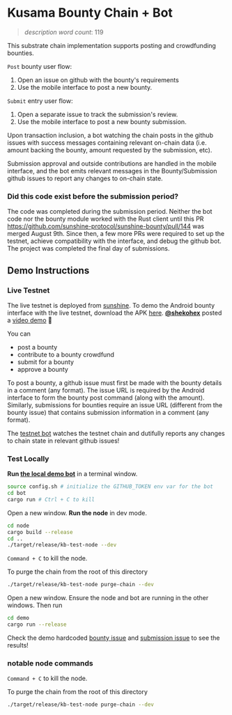 # Kusama Bounty Chain + Bot
> *description word count*: 119

This substrate chain implementation supports posting and crowdfunding bounties. 

`Post` bounty user flow:
1. Open an issue on github with the bounty's requirements
2. Use the mobile interface to post a new bounty. 

`Submit` entry user flow:
1. Open a separate issue to track the submission's review.
2. Use the mobile interface to post a new bounty submission. 

Upon transaction inclusion, a bot watching the chain posts in the github issues with success messages containing relevant on-chain data (i.e. amount backing the bounty, amount requested by the submission, etc). 

Submission approval and outside contributions are handled in the mobile interface, and the bot emits relevant messages in the Bounty/Submission github issues to report any changes to on-chain state.

### Did this code exist before the submission period?

The code was completed during the submission period. Neither the bot code nor the bounty module worked with the Rust client until this PR https://github.com/sunshine-protocol/sunshine-bounty/pull/144 was merged August 9th. Since then, a few more PRs were required to set up the testnet, achieve compatibility with the interface, and debug the github bot. The project was completed the final day of submissions.

## Demo Instructions

### Live Testnet

The live testnet is deployed from [sunshine](https://github.com/sunshine-protocol/sunshine). To demo the Android bounty interface with the live testnet, download the APK [here](https://github.com/sunshine-protocol/sunshine-bounty-ui/releases). **[@shekohex](https://github.com/shekohex)** posted a [video demo](https://www.youtube.com/watch?v=bQSYjOT1R04&feature=youtu.be) 🚀

You can
* post a bounty
* contribute to a bounty crowdfund
* submit for a bounty
* approve a bounty

To post a bounty, a github issue must first be made with the bounty details in a comment (any format). The issue URL is required by the Android interface to form the bounty post command (along with the amount). Similarly, submissions for bounties require an issue URL (different from the bounty issue) that contains submission information in a comment (any format).

The [testnet bot](https://github.com/sunshine-bors) watches the testnet chain and dutifully reports any changes to chain state in relevant github issues!

### Test Locally

**Run [the local demo bot](https://github.com/ksm-bounty-bot)** in a terminal window.
```sh
source config.sh # initialize the GITHUB_TOKEN env var for the bot
cd bot
cargo run # Ctrl + C to kill
```

Open a new window. **Run the node** in dev mode.
```sh
cd node
cargo build --release
cd ..
./target/release/kb-test-node --dev
```

`Command + C` to kill the node.

To purge the chain from the root of this directory
```sh
./target/release/kb-test-node purge-chain --dev
```

Open a new window. Ensure the node and bot are running in the other windows. Then run
```sh
cd demo
cargo run --release
```

Check the demo hardcoded [bounty issue](https://github.com/sunshine-protocol/sunshine-bounty/issues/160) and [submission issue](https://github.com/sunshine-protocol/sunshine-bounty/issues/161) to see the results!

### notable node commands 

`Command + C` to kill the node.

To purge the chain from the root of this directory
```sh
./target/release/kb-test-node purge-chain --dev
```